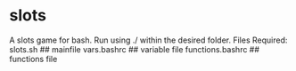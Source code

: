 # slots

A slots game for bash.
Run using ./ within the desired folder.
Files Required:
	 slots.sh ##	mainfile
	 vars.bashrc ## variable file
	 functions.bashrc ## functions file